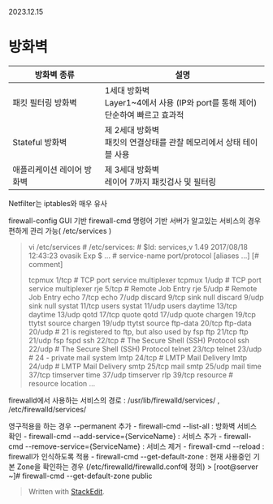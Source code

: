 2023.12.15
# 방화벽
 
| 방화벽 종류 | 설명 |
|--|--|
| 패킷 필터링 방화벽  | 1세대 방화벽 <br>Layer1~4에서 사용 (IP와 port를 통해 제어)<br>단순하여 빠르고 효과적|
| Stateful 방화벽 | 제 2세대 방화벽 <br>패킷의 연결상태를 관찰 메모리에서 상태 테이블 사용 |
| 애플리케이션 레이어 방화벽 | 제 3세대 방화벽 <br>레이어 7까지 패킷검사 및 필터링 |
Netfilter는 iptables와 매우 유사

firewall-config GUI 기반
firewall-cmd 명령어 기반
서버가 알고있는 서비스의 경우 편하게 관리 가능( /etc/services )
> vi /etc/services
> \# /etc/services:
> \# $Id: services,v 1.49 2017/08/18 12:43:23 ovasik Exp $
> ...
> \# service-name  port/protocol  [aliases ...]   [\# comment]
> 
> tcpmux          1/tcp                           \# TCP port service multiplexer
> tcpmux          1/udp                           \# TCP port service multiplexer
> rje             5/tcp                           \# Remote Job Entry
> rje             5/udp                           \# Remote Job Entry
> echo            7/tcp
> echo            7/udp
> discard         9/tcp           sink null
> discard         9/udp           sink null
> systat          11/tcp          users
> systat          11/udp          users
> daytime         13/tcp
> daytime         13/udp
> qotd            17/tcp          quote
> qotd            17/udp          quote
> chargen         19/tcp          ttytst source
> chargen         19/udp          ttytst source
> ftp-data        20/tcp
> ftp-data        20/udp
> \# 21 is registered to ftp, but also used by fsp
> ftp             21/tcp
> ftp             21/udp          fsp fspd
> ssh             22/tcp                          \# The Secure Shell (SSH) Protocol
> ssh             22/udp                          \# The Secure Shell (SSH) Protocol
> telnet          23/tcp
> telnet          23/udp
> \# 24 - private mail system
> lmtp            24/tcp                          \# LMTP Mail Delivery
> lmtp            24/udp                          \# LMTP Mail Delivery
> smtp            25/tcp          mail
> smtp            25/udp          mail
> time            37/tcp          timserver
> time            37/udp          timserver
> rlp             39/tcp          resource        \# resource location
> ...

firewalld에서 사용하는 서비스의 경로 : /usr/lib/firewalld/services/ , /etc/firewalld/services/


영구적용을 하는 경우 --permanent 추가
	- firewall-cmd --list-all : 방화벽 서비스 확인
	- firewall-cmd --add-service={ServiceName} : 서비스 추가
	- firewall-cmd --remove-service={ServiceName} : 서비스 제거
	- firewall-cmd --reload : firewall가 인식하도록 적용
	- firewall-cmd --get-default-zone : 현재 사용중인 기본 Zone을 확인하는 경우 (/etc/firewalld/firewalld.conf에 정의)
	> [root@server ~]# firewall-cmd --get-default-zone
public


> Written with [StackEdit](https://stackedit.io/).
<!--stackedit_data:
eyJoaXN0b3J5IjpbMTMxNjIxNTc4MywxNDQ5MzczODUzLDE5OD
Q5MTY0ODcsMjUyMjM1Nzk3LC05MDkwNzE3NTYsNzMwOTk4MTE2
XX0=
-->